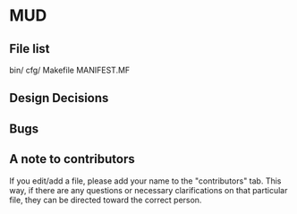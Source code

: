 # MUD

## File list
bin/
cfg/
Makefile
MANIFEST.MF

## Design Decisions

## Bugs

## A note to contributors
If you edit/add a file, please add your name to the "contributors" tab. This
way, if there are any questions or necessary clarifications on that particular
file, they can be directed toward the correct person.
